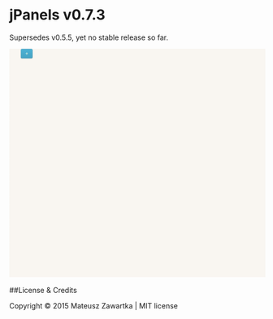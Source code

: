 # jPanels v0.7.3
Supersedes v0.5.5, yet no stable release so far.

![](https://github.com/mechanicious/jquery-panels/blob/gh-pages/jpanels0.7.3-gif.gif.gif?raw=true)


##License & Credits

Copyright © 2015 Mateusz Zawartka | MIT license
